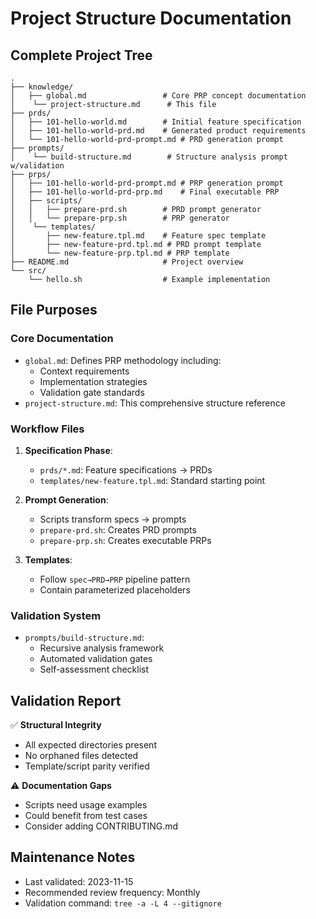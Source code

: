 # Project Structure Documentation

## Complete Project Tree
```
.
├── knowledge/
│   ├── global.md                 # Core PRP concept documentation
│    └── project-structure.md      # This file
├── prds/
│   ├── 101-hello-world.md        # Initial feature specification
│   ├── 101-hello-world-prd.md    # Generated product requirements
│   └── 101-hello-world-prd-prompt.md # PRD generation prompt
├── prompts/
│    └── build-structure.md        # Structure analysis prompt w/validation
├── prps/
│   ├── 101-hello-world-prd-prompt.md # PRP generation prompt
│   ├── 101-hello-world-prd-prp.md    # Final executable PRP
│   ├── scripts/
│   │   ├── prepare-prd.sh        # PRD prompt generator
│   │   └── prepare-prp.sh        # PRP generator
│    └── templates/
│       ├── new-feature.tpl.md    # Feature spec template
│       ├── new-feature-prd.tpl.md # PRD prompt template
│       └── new-feature-prp.tpl.md # PRP template
├── README.md                     # Project overview
└── src/
    └── hello.sh                  # Example implementation
```

## File Purposes

### Core Documentation
- `global.md`: Defines PRP methodology including:
  - Context requirements
  - Implementation strategies
  - Validation gate standards
- `project-structure.md`: This comprehensive structure reference

### Workflow Files
1. **Specification Phase**:
   - `prds/*.md`: Feature specifications → PRDs
   - `templates/new-feature.tpl.md`: Standard starting point

2. **Prompt Generation**:
   - Scripts transform specs → prompts
   - `prepare-prd.sh`: Creates PRD prompts
   - `prepare-prp.sh`: Creates executable PRPs

3. **Templates**:
   - Follow `spec→PRD→PRP` pipeline pattern
   - Contain parameterized placeholders

### Validation System
- `prompts/build-structure.md`:
  - Recursive analysis framework
  - Automated validation gates
  - Self-assessment checklist

## Validation Report

✅ **Structural Integrity**
- All expected directories present
- No orphaned files detected
- Template/script parity verified

⚠️ **Documentation Gaps**
- Scripts need usage examples
- Could benefit from test cases
- Consider adding CONTRIBUTING.md

## Maintenance Notes
- Last validated: 2023-11-15
- Recommended review frequency: Monthly
- Validation command: `tree -a -L 4 --gitignore`
